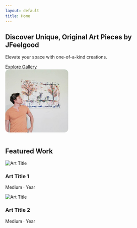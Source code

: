 ```yaml
---
layout: default
title: Home
---
```


<div class="hero-banner">
  <h2>Discover Unique, Original Art Pieces by JFeelgood</h2>
  <p>Elevate your space with one-of-a-kind creations.</p>
  <a class="cta-button" href="/shop">Explore Gallery</a>
</div>

<img src="assets/images/JFeelgood_portrait2.jpg" alt="Portrait_of_JFeelgood_01" style="max-width:200px;border-radius:12px;float:center;margin:0 1em 1em 0;" />


## Featured Work

<div class="gallery-grid">
  <!-- Example artwork cards -->
  <div class="artwork-card">
    <img src="/assets/images/art01.jpg" alt="Art Title" />
    <h3>Art Title 1</h3>
    <p>Medium · Year</p>
  </div>
  <div class="artwork-card">
    <img src="/assets/images/art02.jpg" alt="Art Title" />
    <h3>Art Title 2</h3>
    <p>Medium · Year</p>
  </div>
</div>
